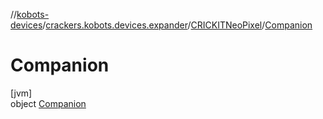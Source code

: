 //[kobots-devices](../../../../index.md)/[crackers.kobots.devices.expander](../../index.md)/[CRICKITNeoPixel](../index.md)/[Companion](index.md)

# Companion

[jvm]\
object [Companion](index.md)
